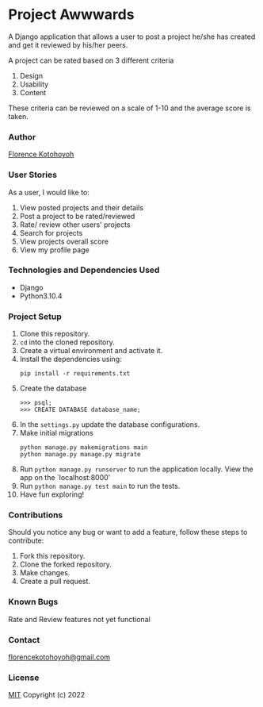 # Project Awwwards 
A Django application that allows a user to post a project he/she has created and get it reviewed by his/her peers.

A project can be rated based on 3 different criteria

1. Design
2. Usability
3. Content

These criteria can be reviewed on a scale of 1-10 and the average score is taken.


### Author
[Florence Kotohoyoh](https://github.com/Flokots)

### User Stories
As a user, I would like to:

1. View posted projects and their details
2. Post a project to be rated/reviewed
3. Rate/ review other users' projects
4. Search for projects 
5. View projects overall score
6. View my profile page

### Technologies and Dependencies Used
* Django
* Python3.10.4
  
### Project Setup
1. Clone this repository.
2. `cd` into the cloned repository.
3. Create a virtual environment and activate it.
4. Install the dependencies using:
   ```
   pip install -r requirements.txt
   ```
5. Create the database
   ```
   >>> psql;
   >>> CREATE DATABASE database_name;
   ```
6. In the `settings.py` update the database configurations.
7. Make initial migrations 
   ```
   python manage.py makemigrations main
   python manage.py manage.py migrate
   ```
8. Run `python manage.py runserver` to run the application locally. View the app on the `localhost:8000'
9. Run `python manage.py test main` to run the tests.
10. Have fun exploring!
  
### Contributions
Should you notice any bug or  want to add a feature, follow these steps to contribute:
1. Fork this repository.
2. Clone the forked repository.
3. Make changes.
4. Create a pull request.

### Known Bugs
Rate and Review features not yet functional
### Contact
florencekotohoyoh@gmail.com
### License
[MIT](choosealicense.com/licenses/mit)
Copyright (c) 2022
